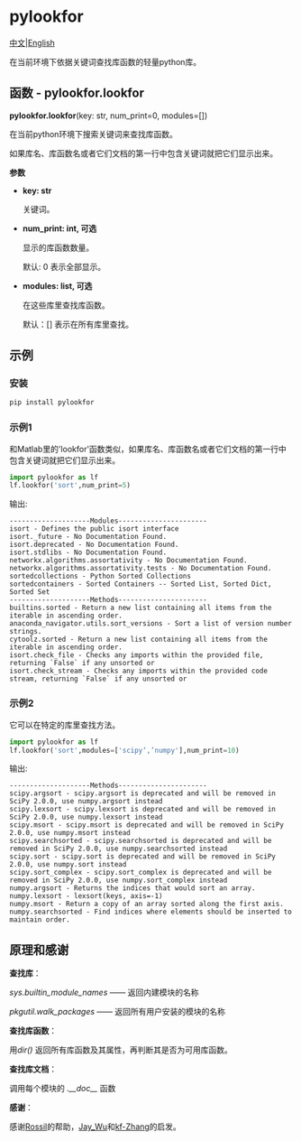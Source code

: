 # pylookfor
[中文](https://github.com/KangqingYe/pylookfor/tree/main/doc/README.md)|[English](https://github.com/KangqingYe/pylookfor/blob/main/README.md)

在当前环境下依据关键词查找库函数的轻量python库。

## 函数 - pylookfor.lookfor
**pylookfor.lookfor**(key: str, num_print=0, modules=[])

在当前python环境下搜索关键词来查找库函数。

如果库名、库函数名或者它们文档的第一行中包含关键词就把它们显示出来。

**参数**
* **key: str**

    关键词。
* **num_print: int, 可选**
 
    显示的库函数数量。

    默认: 0 表示全部显示。
* **modules: list, 可选**

    在这些库里查找库函数。
    
    默认：[] 表示在所有库里查找。

## 示例
### 安装
```python
pip install pylookfor
```
### 示例1
和Matlab里的'lookfor'函数类似，如果库名、库函数名或者它们文档的第一行中包含关键词就把它们显示出来。
```python
import pylookfor as lf
lf.lookfor('sort',num_print=5)
```
输出:
```
--------------------Modules----------------------
isort - Defines the public isort interface
isort._future - No Documentation Found.
isort.deprecated - No Documentation Found.
isort.stdlibs - No Documentation Found.
networkx.algorithms.assortativity - No Documentation Found.
networkx.algorithms.assortativity.tests - No Documentation Found.
sortedcollections - Python Sorted Collections
sortedcontainers - Sorted Containers -- Sorted List, Sorted Dict, Sorted Set
--------------------Methods----------------------
builtins.sorted - Return a new list containing all items from the iterable in ascending order.
anaconda_navigator.utils.sort_versions - Sort a list of version number strings.
cytoolz.sorted - Return a new list containing all items from the iterable in ascending order.
isort.check_file - Checks any imports within the provided file, returning `False` if any unsorted or
isort.check_stream - Checks any imports within the provided code stream, returning `False` if any unsorted or
``` 
### 示例2
它可以在特定的库里查找方法。
```python
import pylookfor as lf
lf.lookfor('sort',modules=['scipy‘,’numpy'],num_print=10)
``` 
输出:
```
--------------------Methods----------------------
scipy.argsort - scipy.argsort is deprecated and will be removed in SciPy 2.0.0, use numpy.argsort instead
scipy.lexsort - scipy.lexsort is deprecated and will be removed in SciPy 2.0.0, use numpy.lexsort instead
scipy.msort - scipy.msort is deprecated and will be removed in SciPy 2.0.0, use numpy.msort instead
scipy.searchsorted - scipy.searchsorted is deprecated and will be removed in SciPy 2.0.0, use numpy.searchsorted instead
scipy.sort - scipy.sort is deprecated and will be removed in SciPy 2.0.0, use numpy.sort instead
scipy.sort_complex - scipy.sort_complex is deprecated and will be removed in SciPy 2.0.0, use numpy.sort_complex instead
numpy.argsort - Returns the indices that would sort an array.
numpy.lexsort - lexsort(keys, axis=-1)
numpy.msort - Return a copy of an array sorted along the first axis.
numpy.searchsorted - Find indices where elements should be inserted to maintain order.
```
## 原理和感谢
**查找库**：

*sys.builtin_module_names* —— 返回内建模块的名称

*pkgutil.walk_packages* —— 返回所有用户安装的模块的名称

**查找库函数**：

用*dir()* 返回所有库函数及其属性，再判断其是否为可用库函数。

**查找库文档**：

调用每个模块的 *.\_\_doc\_\_* 函数

**感谢**：

感谢[Rossil](https://github.com/Rossil2012)的帮助，[Jay_Wu](https://github.com/Jay-9912)和[kf-Zhang](https://github.com/kf-zhang)的启发。

